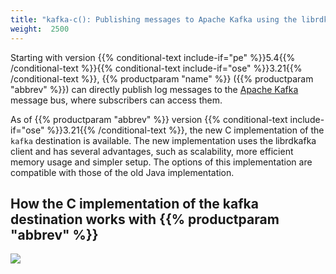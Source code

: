 ```yaml
---
title: "kafka-c(): Publishing messages to Apache Kafka using the librdkafka client (C implementation)"
weight:  2500
---
```

<!-- DISCLAIMER: This file is based on the syslog-ng Open Source Edition documentation https://github.com/balabit/syslog-ng-ose-guides/commit/2f4a52ee61d1ea9ad27cb4f3168b95408fddfdf2 and is used under the terms of The syslog-ng Open Source Edition Documentation License. The file has been modified by Axoflow. -->

Starting with version {{% conditional-text include-if="pe" %}}5.4{{% /conditional-text %}}{{% conditional-text include-if="ose" %}}3.21{{% /conditional-text %}}, {{% productparam "name" %}} ({{% productparam "abbrev" %}}) can directly publish log messages to the [Apache Kafka](http://kafka.apache.org) message bus, where subscribers can access them.

As of {{% productparam "abbrev" %}} version {{% conditional-text include-if="ose" %}}3.21{{% /conditional-text %}}, the new C implementation of the `kafka` destination is available. The new implementation uses the librdkafka client and has several advantages, such as scalability, more efficient memory usage and simpler setup. The options of this implementation are compatible with those of the old Java implementation.

<span id="how-it-works"></span>


## How the C implementation of the kafka destination works with {{% productparam "abbrev" %}}

![](../Images/Figures/fig-kafka-c-implementation.png)

